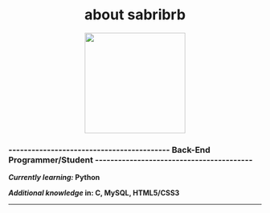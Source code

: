 
  <h1 align="center">about sabribrb</h1>
  
<p align=center >
  
<img src="https://64.media.tumblr.com/74cb75942e9a2aa85d38950c9e6b3ed6/tumblr_nyhn8f3Eeb1rtmkupo1_500.gif" height= 200px  >
</p>

  ### ------------------------------------------ Back-End Programmer/Student -----------------------------------------
  ***Currently learning:* Python**
  
  ***Additional knowledge* in: C, MySQL, HTML5/CSS3**


  
***
